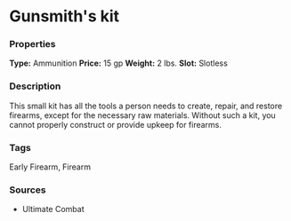 ﻿---
Title: "Gunsmith's kit"
Type: "Ammunition"
Price: "15 gp"
Weight: "2 lbs."
Slot: "Slotless"
Description: |
  "This small kit has all the tools a person needs to create, repair, and restore firearms, except for the necessary raw materials. Without such a kit, you cannot properly construct or provide upkeep for firearms."
Sources: "['Ultimate Combat']"
---

# Gunsmith's kit

### Properties

**Type:** Ammunition **Price:** 15 gp **Weight:** 2 lbs. **Slot:** Slotless

### Description

This small kit has all the tools a person needs to create, repair, and restore firearms, except for the necessary raw materials. Without such a kit, you cannot properly construct or provide upkeep for firearms.

### Tags

Early Firearm, Firearm

### Sources

* Ultimate Combat